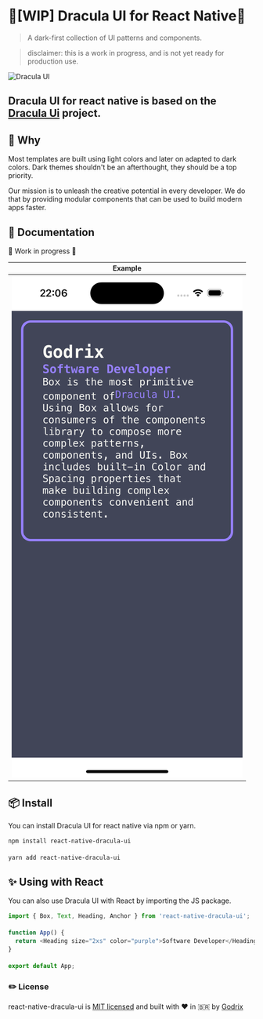 # 🚧[WIP] Dracula UI for React Native🚧

> A dark-first collection of UI patterns and components.

>disclaimer: this is a work in progress, and is not yet ready for production use.



![Dracula UI](https://ui.draculatheme.com/static/og.jpg)

## Dracula UI for react native is based on the [Dracula Ui](https://ui.draculatheme.com) project.

## :thinking: Why

Most templates are built using light colors and later on adapted to dark colors. Dark themes shouldn't be an afterthought, they should be a top priority.

Our mission is to unleash the creative potential in every developer. We do that by providing modular components that can be used to build modern apps faster.

## :book: Documentation

🚧 Work in progress 🚧

|            Example        |
| :---------------------------:
| ![Example](./.github/images/simulator_screenshot_27EAF467-EE23-4747-B2AD-DA0C18450BA3.png) |
## :package: Install

You can install Dracula UI for react native via npm or yarn.

```bash
npm install react-native-dracula-ui

yarn add react-native-dracula-ui
```

## :sparkles: Using with React

You can also use Dracula UI with React by importing the JS package.

```js
import { Box, Text, Heading, Anchor } from 'react-native-dracula-ui';

function App() {
  return <Heading size="2xs" color="purple">Software Developer</Heading>
}

export default App;
```
### :pencil2: License

react-native-dracula-ui is [MIT licensed](https://github.com/godrix/react-native-dracula-ui/tree/main/LICENSE) and built with ❤️ in 🇧🇷 by [Godrix](https://www.linkedin.com/in/carlosgodri/)
